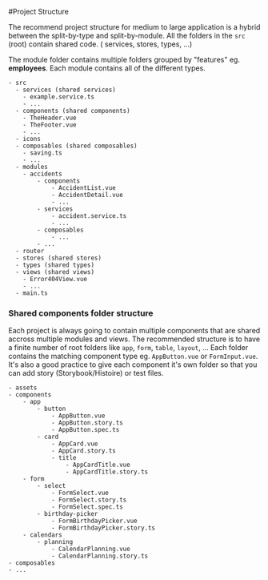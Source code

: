 #Project Structure

The recommend project structure for medium to large application is a hybrid between the split-by-type and split-by-module. All the folders in the `src` (root) contain shared code. (
services, stores, types, ...)

The module folder contains multiple folders grouped by "features" eg. **employees**. Each module contains all of the different types.

```
- src
  - services (shared services)
    - example.service.ts
    - ...
  - components (shared components)
    - TheHeader.vue
    - TheFooter.vue
    - ...
  - icons
  - composables (shared composables)
    - saving.ts
    - ...
  - modules
    - accidents
        - components
            - AccidentList.vue
            - AccidentDetail.vue
            - ...
        - services
            - accident.service.ts
            - ...
        - composables
            - ...
        - ...
  - router
  - stores (shared stores)
  - types (shared types)
  - views (shared views)
    - Error404View.vue
    - ...
  - main.ts
```

### Shared components folder structure
Each project is always going to contain multiple components that are shared accross multiple modules and views. 
The recommended structure is to have a finite number of root folders like `app`, `form`, `table`, `layout`, ...
Each folder contains the matching component type eg. `AppButton.vue` or `FormInput.vue`. 
It's also a good practice to give each component it's own folder so that you can add story (Storybook/Histoire) or test files.
```
- assets
- components
    - app
        - button
            - AppButton.vue
            - AppButton.story.ts
            - AppButton.spec.ts
        - card
            - AppCard.vue
            - AppCard.story.ts
            - title
                - AppCardTitle.vue
                - AppCardTitle.story.ts
    - form
        - select
            - FormSelect.vue
            - FormSelect.story.ts
            - FormSelect.spec.ts
        - birthday-picker
            - FormBirthdayPicker.vue
            - FormBirthdayPicker.story.ts
    - calendars
        - planning
            - CalendarPlanning.vue
            - CalendarPlanning.story.ts
- composables
- ...
```

